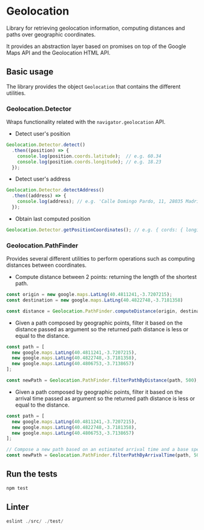 # Geolocation

Library for retrieving geolocation information, computing distances and paths over geographic coordinates.

It provides an abstraction layer based on promises on top of the Google Maps API and the Geolocation HTML API.

## Basic usage

The library provides the object `Geolocation` that contains the different utilities.

### Geolocation.Detector

Wraps functionality related with the `navigator.geolocation` API.

- Detect user's position

```javascript
Geolocation.Detector.detect()
  .then((position) => {
    console.log(position.coords.latitude);  // e.g. 60.34
    console.log(position.coords.longitude); // e.g. 18.23
  });
```

- Detect user's address

```javascript
Geolocation.Detector.detectAddress()
  .then((address) => {
    console.log(address); // e.g. 'Calle Domingo Pardo, 11, 28035 Madrid, Spain'
  });
```

- Obtain last computed position

```javascript
Geolocation.Detector.getPositionCoordinates(); // e.g. { cords: { longitude: 60.45, latitude: 18.23 } }
```

### Geolocation.PathFinder

Provides several different utilities to perform operations such as computing distances between coordinates.

- Compute distance between 2 points: returning the length of the shortest path.

```javascript
const origin = new google.maps.LatLng(40.4811241,-3.7207215);
const destination = new google.maps.LatLng(40.4822748,-3.7181358)

const distance = Geolocation.PathFinder.computeDistance(origin, destination); // 253.6543534046843 (meters)
```

- Given a path composed by geographic points, filter it based on the distance passed as argument so the returned path distance is less or equal to the distance.

```javascript
const path = [
  new google.maps.LatLng(40.4811241,-3.7207215),
  new google.maps.LatLng(40.4822748,-3.7181358),
  new google.maps.LatLng(40.4806753,-3.7138657)
];

const newPath = Geolocation.PathFinder.filterPathByDistance(path, 500); // Reduce the list of points to a path of 500 meters.
```

- Given a path composed by geographic points, filter it based on the arrival time passed as argument so the returned path distance is less or equal to the distance.

```javascript
const path = [
  new google.maps.LatLng(40.4811241,-3.7207215),
  new google.maps.LatLng(40.4822748,-3.7181358),
  new google.maps.LatLng(40.4806753,-3.7138657)
];

// Compose a new path based on an estimated arrival time and a base speed of 50 km/h
const newPath = Geolocation.PathFinder.filterPathByArrivalTime(path, 50, 'Sun Feb 24 2016 10:52:36 GMT+0100');
```

## Run the tests

```javascript
npm test
```
## Linter

```javascript
eslint ./src/ ./test/
```
